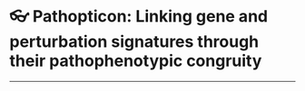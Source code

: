 # :eyeglasses: Pathopticon: Linking gene and perturbation signatures through their **pathop**heno**t**yp**ic** c**on**gruity
***

